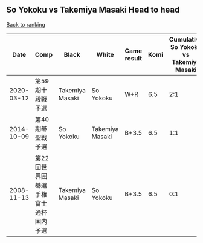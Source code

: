 ## So Yokoku vs Takemiya Masaki Head to head

[Back to ranking](../../index.md)




| **Date** | **Comp** | **Black** | **White** | **Game result** | **Komi** | **Cumulative So Yokoku vs Takemiya Masaki** | **So Yokoku streak** | **Takemiya Masaki streak** | 
| --- | --- | --- | --- | --- | --- | --- | --- | --- |
| 2020-03-12 | 第59期十段戦予選 | Takemiya Masaki | So Yokoku | W+R | 6.5 | 2:1 | 2 | 0 | 
| 2014-10-09 | 第40期碁聖戦予選 | So Yokoku | Takemiya Masaki | B+3.5 | 6.5 | 1:1 | 1 | 0 | 
| 2008-11-13 | 第22回世界囲碁選手権富士通杯国内予選 | Takemiya Masaki | So Yokoku | B+3.5 | 6.5 | 0:1 | 0 | 1 |




